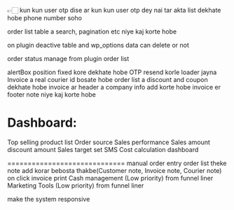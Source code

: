 👉🏻 kun kun user otp dise ar kun kun user otp dey nai tar akta list dekhate hobe phone number soho

order list table a search, pagination etc niye kaj korte hobe

on plugin deactive table and wp_options data can delete or not

order status manage from plugin order list

alertBox position fixed kore dekhate hobe
OTP resend korle loader jayna
Invoice a real courier id bosate hobe
order list a discount and coupon dekhate hobe
invoice ar header a company info add korte hobe
invoice er footer note niye kaj korte hobe

Dashboard:
=========================
Top selling product list
Order source
Sales performance
Sales amount 
discount amount
Sales target set
SMS Cost calculation dashboard

=============================
manual order entry
order list theke note add korar bebosta thakbe(Customer note, Invoice note, Courier note)
on click invoice print
Cash management (Low priority) from funnel liner
Marketing Tools (Low priority) from funnel liner



make the system responsive
